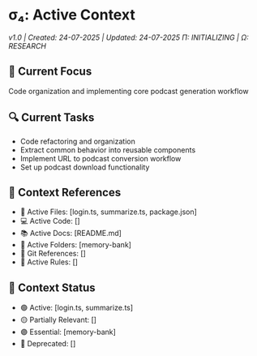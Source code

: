 # σ₄: Active Context

_v1.0 | Created: 24-07-2025 | Updated: 24-07-2025_
_Π: INITIALIZING | Ω: RESEARCH_

## 🔮 Current Focus

Code organization and implementing core podcast generation workflow

## 🔍 Current Tasks

- Code refactoring and organization
- Extract common behavior into reusable components
- Implement URL to podcast conversion workflow
- Set up podcast download functionality

## 📎 Context References

- 📄 Active Files: [login.ts, summarize.ts, package.json]
- 💻 Active Code: []
- 📚 Active Docs: [README.md]
- 📁 Active Folders: [memory-bank]
- 🔄 Git References: []
- 📏 Active Rules: []

## 📡 Context Status

- 🟢 Active: [login.ts, summarize.ts]
- 🟡 Partially Relevant: []
- 🟣 Essential: [memory-bank]
- 🔴 Deprecated: []

